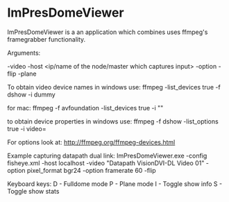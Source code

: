 # ImPresDomeViewer
ImPresDomeViewer is a an application which combines uses ffmpeg's framegrabber functionality.

Arguments:

-video <device name>
-host <ip/name of the node/master which captures input>
-option <key> <val>
-flip
-plane <azimuth> <elevation> <roll>

To obtain video device names in windows use:
ffmpeg -list_devices true -f dshow -i dummy

for mac:
ffmpeg -f avfoundation -list_devices true -i ""
 
to obtain device properties in windows use:
ffmpeg -f dshow -list_options true -i video=<device name>

For options look at: http://ffmpeg.org/ffmpeg-devices.html

Example capturing datapath dual link:
ImPresDomeViewer.exe -config fisheye.xml  -host localhost -video "Datapath VisionDVI-DL Video 01" -option pixel_format bgr24 -option framerate 60 -flip

Keyboard keys:
D - Fulldome mode
P - Plane mode
I - Toggle show info
S - Toggle show stats 